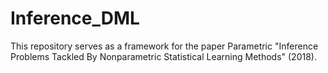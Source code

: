 # Inference_DML



This repository serves as a framework for the paper Parametric "Inference Problems Tackled By Nonparametric Statistical Learning Methods" (2018).



